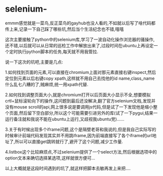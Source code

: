 # selenium-
emmm感觉就是一菜鸟,反正菜鸟的gayhub也没人看的,不如就以后写了啥代码都传上来,记录一下自己踩了哪些坑,然后当个生活纪念也不错,嘻嘻

这次主要接触了python中的selenium库,学习了一波自动化操作浏览器的骚操作,还不错,以后就可以从日常的巡检工作中解放出来了,过段时间在ubuntu上再设定一个定时执行python脚本的任务,每天就不用我管拉.

说一下这次的坑吧,主要是几点:

1.如何找到页面的元素,可以直接在chromium上面对那元素直接右键inspect,然后定位到元素以后右键copy xpath,这样就不用自己去找他的id name,class_name什么乱七八糟的了,贼麻烦,统一用xpath代替.

2.如何找到调整页面大小,就是chromium打开以后页面大小显示不全,想要模拟crtl+鼠标滚轮向下的操作,这问题到最后还没解决,翻了官方selenium文档,发现并没有mouse scroll的api,网上很多说是要调用js代码,但是试了一下发现他是缩小整个页面,然后留下空白部分,所以这个可能需要引进另外的库(试了一下pygui,结果一运行备注就和我说不能在ubuntu上运行,又歧视我ubuntu党)......

3.关于有时候出现多个iframe问题,这个是隔壁老哥和我说的,但是我自己实际写的时候审计前端代码发现其实并不用跳iframe,因为前端直接写了各个iframe的url地址了,所以可以直接get跳转就行了,避开了这个问题,减少工作量.

4.listbox这个比较麻烦点,不过selenium提供了一个select方法,然后根据选项中的option文本来确切选择某选项,这样就很方便可...

以上大概就是这段时间遇到的坑了,就这样把脚本去敏再发上来把....
